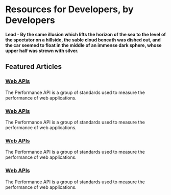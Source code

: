 # Resources for Developers, by Developers

**Lead - By the same illusion which lifts the horizon of the sea to the level of the spectator on a hillside, the sable cloud beneath was dished out, and the car seemed to float in the middle of an immense dark sphere, whose upper half was strewn with silver.**

## Featured Articles

### [Web APIs](https://github.com/tongue/try/wiki/What-will-your-website-look-like%3F)
The Performance API is a group of standards used to measure the performance of web applications.

### [Web APIs](https://github.com/tongue/try/wiki/What-will-your-website-look-like%3F)
The Performance API is a group of standards used to measure the performance of web applications.

### [Web APIs](https://github.com/tongue/try/wiki/What-will-your-website-look-like%3F)
The Performance API is a group of standards used to measure the performance of web applications.

### [Web APIs](https://github.com/tongue/try/wiki/What-will-your-website-look-like%3F)
The Performance API is a group of standards used to measure the performance of web applications.